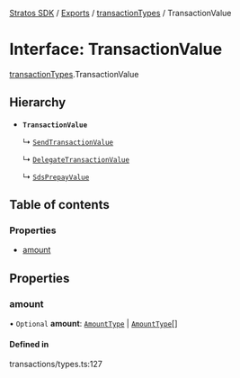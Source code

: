 [Stratos SDK](../README.md) / [Exports](../modules.md) / [transactionTypes](../modules/transactionTypes.md) / TransactionValue

# Interface: TransactionValue

[transactionTypes](../modules/transactionTypes.md).TransactionValue

## Hierarchy

- **`TransactionValue`**

  ↳ [`SendTransactionValue`](transactionTypes.SendTransactionValue.md)

  ↳ [`DelegateTransactionValue`](transactionTypes.DelegateTransactionValue.md)

  ↳ [`SdsPrepayValue`](transactionTypes.SdsPrepayValue.md)

## Table of contents

### Properties

- [amount](transactionTypes.TransactionValue.md#amount)

## Properties

### amount

• `Optional` **amount**: [`AmountType`](transactionTypes.AmountType.md) \| [`AmountType`](transactionTypes.AmountType.md)[]

#### Defined in

transactions/types.ts:127
